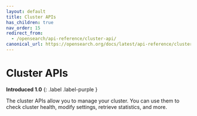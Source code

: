 ```yaml
---
layout: default
title: Cluster APIs
has_children: true
nav_order: 15
redirect_from:
  - /opensearch/api-reference/cluster-api/
canonical_url: https://opensearch.org/docs/latest/api-reference/cluster-api/index/
---
```


# Cluster APIs
**Introduced 1.0**
{: .label .label-purple }

The cluster APIs allow you to manage your cluster. You can use them to check cluster health, modify settings, retrieve statistics, and more.
